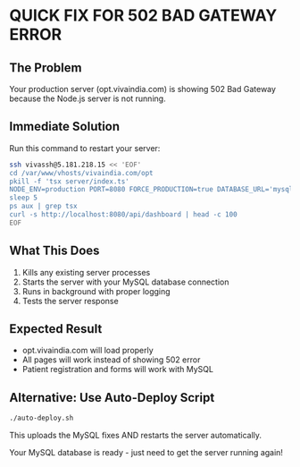 # QUICK FIX FOR 502 BAD GATEWAY ERROR

## The Problem
Your production server (opt.vivaindia.com) is showing 502 Bad Gateway because the Node.js server is not running.

## Immediate Solution
Run this command to restart your server:

```bash
ssh vivassh@5.181.218.15 << 'EOF'
cd /var/www/vhosts/vivaindia.com/opt
pkill -f 'tsx server/index.ts'
NODE_ENV=production PORT=8080 FORCE_PRODUCTION=true DATABASE_URL='mysql://ledbpt_optie:g79h94LAP@localhost:3306/opticpro' nohup npx tsx server/index.ts > production.log 2>&1 &
sleep 5
ps aux | grep tsx
curl -s http://localhost:8080/api/dashboard | head -c 100
EOF
```

## What This Does
1. Kills any existing server processes
2. Starts the server with your MySQL database connection
3. Runs in background with proper logging
4. Tests the server response

## Expected Result
- opt.vivaindia.com will load properly
- All pages will work instead of showing 502 error
- Patient registration and forms will work with MySQL

## Alternative: Use Auto-Deploy Script
```bash
./auto-deploy.sh
```
This uploads the MySQL fixes AND restarts the server automatically.

Your MySQL database is ready - just need to get the server running again!
